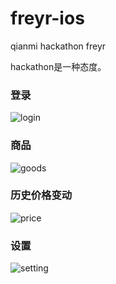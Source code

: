 # freyr-ios
qianmi hackathon freyr


hackathon是一种态度。


### 登录

![login](https://raw.githubusercontent.com/hufeng/freyr-ios/master/screenshot/login.png)


### 商品
![goods](https://raw.githubusercontent.com/hufeng/freyr-ios/master/screenshot/goods.png)


### 历史价格变动
![price](https://raw.githubusercontent.com/hufeng/freyr-ios/master/screenshot/price.png)



### 设置
![setting](https://raw.githubusercontent.com/hufeng/freyr-ios/master/screenshot/setting.png)
